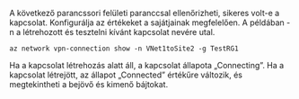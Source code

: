 A következő parancssori felületi paranccsal ellenőrizheti, sikeres volt-e a kapcsolat. Konfigurálja az értékeket a sajátjainak megfelelően. A példában -n a létrehozott és tesztelni kívánt kapcsolat nevére utal.

```azurecli
az network vpn-connection show -n VNet1toSite2 -g TestRG1
```

Ha a kapcsolat létrehozás alatt áll, a kapcsolat állapota „Connecting”. Ha a kapcsolat létrejött, az állapot „Connected” értékűre változik, és megtekintheti a bejövő és kimenő bájtokat.